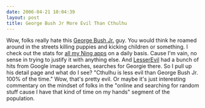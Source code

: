 ```yaml
---
date: 2006-04-21 10:04:39
layout: post
title: George Bush Jr More Evil Than Cthulhu
---
```


Wow, folks really hate this [George Bush Jr.](http://lesserevil.ning.com/detail.php?DetailID=425486) guy. You would think he roamed around in the streets killing puppies and kicking children or something. I check out the stats for [all my Ning apps](http://browse.ning.com/any/miker/any/any) on a daily basis. Cause I'm vain, no sense in trying to justify it with anything else. And [LesserEvil](http://lesserevil.ning.com) had a bunch of hits from Google image searches, searches for Georgie there. So I pull up his detail page and what do I see? "Cthulhu is less evil than George Bush Jr. 100% of the time." Wow, that's pretty evil. Or maybe it's just interesting commentary on the mindset of folks in the "online and searching for random stuff cause I have that kind of time on my hands" segment of the population.
